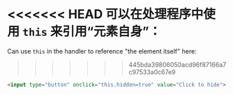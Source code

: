 <<<<<<< HEAD
可以在处理程序中使用 `this` 来引用“元素自身”：
=======
Can use `this` in the handler to reference "the element itself" here:
>>>>>>> 445bda39806050acd96f87166a7c97533a0c67e9

```html run height=50
<input type="button" onclick="this.hidden=true" value="Click to hide">
```

